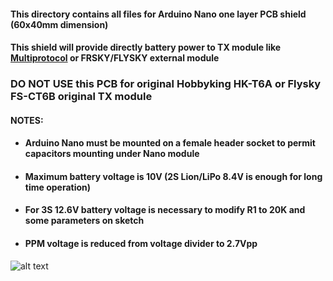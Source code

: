 #### This directory contains all files for Arduino Nano one layer PCB shield (60x40mm dimension)   
#### This shield will provide directly battery power to TX module like **[Multiprotocol](https://github.com/pascallanger/DIY-Multiprotocol-TX-Module)** or FRSKY/FLYSKY external module     

### **DO NOT USE this PCB for original Hobbyking HK-T6A or Flysky FS-CT6B original TX module**
#### NOTES:
* #### Arduino Nano must be mounted on a female header socket to permit capacitors mounting under Nano module    
* #### Maximum battery voltage is 10V (2S Lion/LiPo 8.4V is enough for long time operation)
* #### For 3S 12.6V battery voltage is necessary to modify R1 to 20K and some parameters on sketch
* #### PPM voltage is reduced from voltage divider to 2.7Vpp    


![alt text](https://github.com/Gabapentin/Arduino-RC-6CH-Radio-control/blob/master/Docs/Images/ARDUINO_RC_Battery_Powered_PCB.png)
